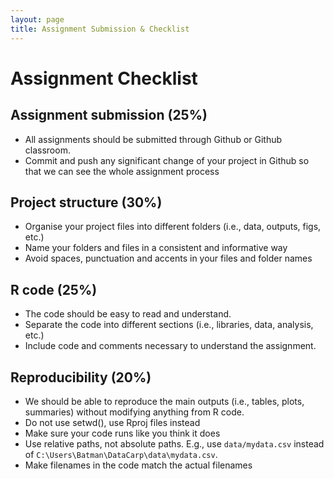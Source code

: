 ```yaml
---
layout: page
title: Assignment Submission & Checklist
---
```


# Assignment Checklist

## Assignment submission (25%)

- All assignments should be submitted through Github or Github classroom.
- Commit and push any significant change of your project in Github so that we can see the whole assignment process

## Project structure (30%)

- Organise your project files into different folders (i.e., data, outputs, figs, etc.)
- Name your folders and files in a consistent and informative way
- Avoid spaces, punctuation and accents in your files and folder names

## R code (25%)

- The code should be easy to read and understand.
- Separate the code into different sections (i.e., libraries, data, analysis, etc.)
- Include code and comments necessary to understand the assignment.

## Reproducibility (20%)

- We should be able to reproduce the main outputs (i.e., tables, plots, summaries) without modifying anything from R code.
- Do not use setwd(), use Rproj files instead
- Make sure your code runs like you think it does
- Use relative paths, not absolute paths. E.g., use `data/mydata.csv` instead of `C:\Users\Batman\DataCarp\data\mydata.csv`.
- Make filenames in the code match the actual filenames
